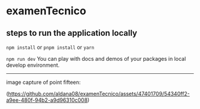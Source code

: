 # examenTecnico

## steps to run the application locally

`npm install` or `pnpm install` or `yarn`

`npm run dev` You can play with docs and demos of your packages in local develop environment.

---


image capture of point fifteen:

(https://github.com/aldana08/examenTecnico/assets/47401709/54340ff2-a9ee-480f-94b2-a9d96310c008)
